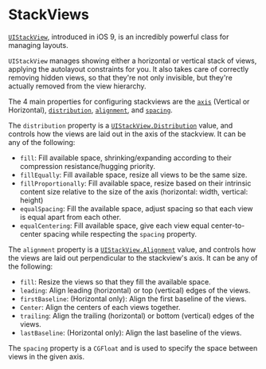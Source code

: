# StackViews

[`UIStackView`](https://developer.apple.com/documentation/uikit/uistackview), introduced in iOS 9, is an incredibly powerful class for managing layouts.

`UIStackView` manages showing either a horizontal or vertical stack of views, applying the autolayout constraints for you. It also takes care of correctly removing hidden views, so that they're not only invisible, but they're actually removed from the view hierarchy.

The 4 main properties for configuring stackviews are the [`axis`](https://developer.apple.com/documentation/uikit/uistackview/1616223-axis) (Vertical or Horizontal), [`distribution`](https://developer.apple.com/documentation/uikit/uistackview/1616233-distribution), [`alignment`](https://developer.apple.com/documentation/uikit/uistackview/1616243-alignment), and [`spacing`](https://developer.apple.com/documentation/uikit/uistackview/1616225-spacing).

The `distribution` property is a [`UIStackView.Distribution`](https://developer.apple.com/documentation/uikit/uistackview/distribution) value, and controls how the views are laid out in the axis of the stackview. It can be any of the following:

- `fill`: Fill available space, shrinking/expanding according to their compression resistance/hugging priority.
- `fillEqually`: Fill available space, resize all views to be the same size.
- `fillProportionally`: Fill available space, resize based on their intrinsic content size relative to the size of the axis (horizontal: width, vertical: height)
- `equalSpacing`: Fill the available space, adjust spacing so that each view is equal apart from each other.
- `equalCentering`: Fill available space, give each view equal center-to-center spacing while respecting the `spacing` property.

The `alignment` property is a [`UIStackView.Alignment`](https://developer.apple.com/documentation/uikit/uistackview/alignment) value, and controls how the views are laid out perpendicular to the stackview's axis. It can be any of the following:

- `fill`: Resize the views so that they fill the available space.
- `leading`: Align leading (horizontal) or top (vertical) edges of the views.
- `firstBaseline`: (Horizontal only): Align the first baseline of the views.
- `Center`: Align the centers of each views together.
- `trailing`: Align the trailing (horizontal) or bottom (vertical) edges of the views.
- `lastBaseline`: (Horizontal only): Align the last baseline of the views.

The `spacing` property is a `CGFloat` and is used to specify the space between views in the given axis.

